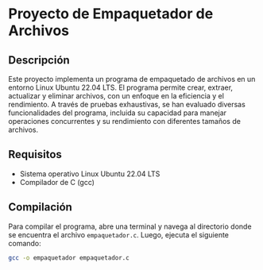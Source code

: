 # Proyecto de Empaquetador de Archivos

## Descripción
Este proyecto implementa un programa de empaquetado de archivos en un entorno Linux Ubuntu 22.04 LTS. El programa permite crear, extraer, actualizar y eliminar archivos, con un enfoque en la eficiencia y el rendimiento. A través de pruebas exhaustivas, se han evaluado diversas funcionalidades del programa, incluida su capacidad para manejar operaciones concurrentes y su rendimiento con diferentes tamaños de archivos.

## Requisitos
- Sistema operativo Linux Ubuntu 22.04 LTS
- Compilador de C (gcc)

## Compilación
Para compilar el programa, abre una terminal y navega al directorio donde se encuentra el archivo `empaquetador.c`. Luego, ejecuta el siguiente comando:
```bash
gcc -o empaquetador empaquetador.c
